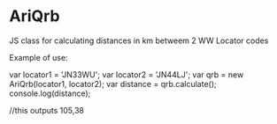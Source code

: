 # AriQrb
JS class for calculating distances in km betweem 2 WW Locator codes

Example of use:

var locator1 = 'JN33WU';
var locator2 = 'JN44LJ';
var qrb = new AriQrb(locator1, locator2);
var distance = qrb.calculate();
console.log(distance);

//this outputs 105,38
